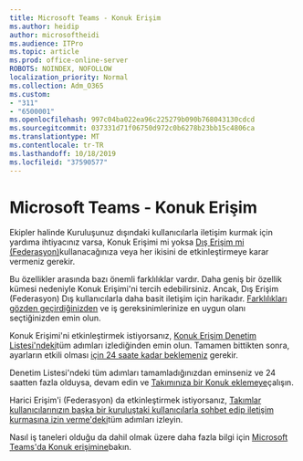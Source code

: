 ```yaml
---
title: Microsoft Teams - Konuk Erişim
ms.author: heidip
author: microsoftheidi
ms.audience: ITPro
ms.topic: article
ms.prod: office-online-server
ROBOTS: NOINDEX, NOFOLLOW
localization_priority: Normal
ms.collection: Adm_O365
ms.custom:
- "311"
- "6500001"
ms.openlocfilehash: 997c04ba022ea96c225279b090b768043130cdcd
ms.sourcegitcommit: 037331d71f06750d972c0b6278b23bb15c4806ca
ms.translationtype: MT
ms.contentlocale: tr-TR
ms.lasthandoff: 10/18/2019
ms.locfileid: "37590577"
---
```

# <a name="microsoft-teams---guest-access"></a>Microsoft Teams - Konuk Erişim

Ekipler halinde Kuruluşunuz dışındaki kullanıcılarla iletişim kurmak için yardıma ihtiyacınız varsa, Konuk Erişimi mi yoksa [Dış Erişim mi (Federasyon)](https://docs.microsoft.com/en-us/microsoftteams/manage-external-access#external-access-vs-guest-access)kullanacağınıza veya her ikisini de etkinleştirmeye karar vermeniz gerekir.

Bu özellikler arasında bazı önemli farklılıklar vardır. Daha geniş bir özellik kümesi nedeniyle Konuk Erişimi'ni tercih edebilirsiniz. Ancak, Dış Erişim (Federasyon) Dış kullanıcılarla daha basit iletişim için harikadır. [Farklılıkları gözden geçirdiğinizden](https://docs.microsoft.com/en-us/microsoftteams/manage-external-access#external-access-vs-guest-access) ve iş gereksinimlerinize en uygun olanı seçtiğinizden emin olun.

Konuk Erişimi'ni etkinleştirmek istiyorsanız, [Konuk Erişim Denetim Listesi'ndeki](https://docs.microsoft.com/en-us/microsoftteams/guest-access-checklist)tüm adımları izlediğinden emin olun. Tamamen bittikten sonra, ayarların etkili olması [için 24 saate kadar beklemeniz](https://docs.microsoft.com/en-us/microsoftteams/manage-guests#guest-access-latencies) gerekir.

Denetim Listesi'ndeki tüm adımları tamamladığınızdan eminseniz ve 24 saatten fazla olduysa, devam edin ve [Takımınıza bir Konuk eklemeye](https://support.office.com/en-us/article/add-guests-to-a-team-in-teams-fccb4fa6-f864-4508-bdde-256e7384a14f#ID0EAABAAA=Desktop)çalışın.

Harici Erişim'i (Federasyon) da etkinleştirmek istiyorsanız, [Takımlar kullanıcılarınızın başka bir kuruluştaki kullanıcılarla sohbet edip iletişim kurmasına izin verme'deki](https://docs.microsoft.com/en-us/microsoftteams/manage-external-access#let-your-teams-users-chat-and-communicate-with-users-in-another-organization)tüm adımları izleyin.

Nasıl iş taneleri olduğu da dahil olmak üzere daha fazla bilgi için [Microsoft Teams'da Konuk erişimine](https://docs.microsoft.com/microsoftteams/guest-access)bakın.
